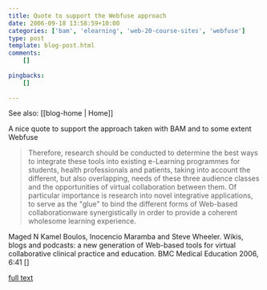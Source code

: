 ```yaml
---
title: Quote to support the Webfuse approach
date: 2006-09-18 13:58:59+10:00
categories: ['bam', 'elearning', 'web-20-course-sites', 'webfuse']
type: post
template: blog-post.html
comments:
    []
    
pingbacks:
    []
    
---
```


See also: [[blog-home | Home]]

A nice quote to support the approach taken with BAM and to some extent Webfuse

> Therefore, research should be conducted to determine the best ways to integrate these tools into existing e-Learning programmes for students, health professionals and patients, taking into account the different, but also overlapping, needs of these three audience classes and the opportunities of virtual collaboration between them. Of particular importance is research into novel integrative applications, to serve as the "glue" to bind the different forms of Web-based collaborationware synergistically in order to provide a coherent wholesome learning experience.

Maged N Kamel Boulos, Inocencio Maramba and Steve Wheeler. Wikis, blogs and podcasts: a new generation of Web-based tools for virtual collaborative clinical practice and education. BMC Medical Education 2006, 6:41 \[\]

[full text](http://www.biomedcentral.com/content/pdf/1472-6920-6-41.pdf)